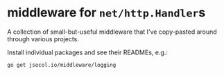 # middleware for `net/http.Handler`s

A collection of small-but-useful middleware that I've copy-pasted around
through various projects.

Install individual packages and see their READMEs, e.g.:

```sh
go get jsocol.io/middleware/logging
```
